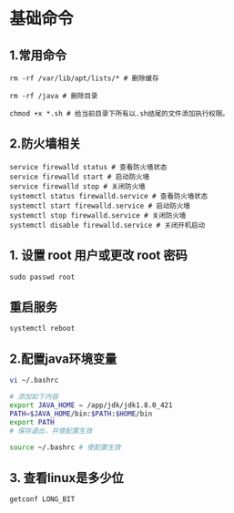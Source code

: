 # 基础命令

## 1.常用命令

```shell
rm -rf /var/lib/apt/lists/* # 删除缓存

rm -rf /java # 删除目录

chmod +x *.sh # 给当前目录下所有以.sh结尾的文件添加执行权限。

```

## 2.防火墙相关

```shell
service firewalld status # 查看防火墙状态
service firewalld start # 启动防火墙
service firewalld stop # 关闭防火墙
systemctl status firewalld.service # 查看防火墙状态
systemctl start firewalld.service # 启动防火墙
systemctl stop firewalld.service # 关闭防火墙
systemctl disable firewalld.service # 关闭开机启动

```

## 1. 设置 root 用户或更改 root 密码

```shell
sudo passwd root
```

## 重启服务

 ```shell
 systemctl reboot
 ```

## 2.配置java环境变量

```bash
vi ~/.bashrc

# 添加如下内容
export JAVA_HOME = /app/jdk/jdk1.8.0_421
PATH=$JAVA_HOME/bin:$PATH:$HOME/bin
export PATH
# 保存退出，并使配置生效

source ~/.bashrc # 使配置生效
```

## 3. 查看linux是多少位

```shell
getconf LONG_BIT
```
